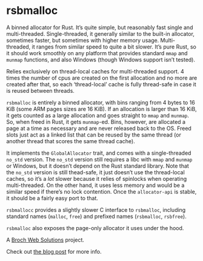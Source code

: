 # rsbmalloc

A binned allocator for Rust. It’s quite simple, but reasonably fast single and multi-threaded. Single-threaded, it generally similar to the built-in allocator, sometimes faster, but sometimes with higher memory usage. Multi-threaded, it ranges from similar speed to quite a bit slower. It’s pure Rust, so it should work smoothly on any platform that provides standard `mmap` and `munmap` functions, and also Windows (though Windows support isn’t tested).

Relies exclusively on thread-local caches for multi-threaded support. 4 times the number of cpus are created on the first allocation and no more are created after that, so each ‘thread-local’ cache is fully thread-safe in case it is reused between threads.

`rsbmalloc` is entirely a binned allocator, with bins ranging from 4 bytes to 16 KiB (some ARM pages sizes are 16 KiB). If an allocation is larger than 16 KiB, it gets counted as a large allocation and goes straight to `mmap` and `munmap`. So, when freed in Rust, it gets `munmap`-ed. Bins, however, are allocated a page at a time as necessary and are never released back to the OS. Freed slots just act as a linked list that can be reused by the same thread (or another thread that scores the same thread cache).

It implements the `GlobalAllocator` trait, and comes with a single-threaded `no_std` version. The `no_std` version still requires a libc with `mmap` and `munmap` or Windows, but it doesn’t depend on the Rust standard library. Note that the `no_std` version is still thead-safe, it just doesn’t use the thread-local caches, so it’s a _lot_ slower because it relies of spinlocks when operating multi-threaded. On the other hand, it uses less memory and would be a similar speed if there’s no lock contention. Once the `allocator-api` is stable, it should be a fairly easy port to that.

`rsbmallocc` provides a slightly slower C interface to `rsbmalloc`, including standard names (`malloc`, `free`) and prefixed names (`rsbmalloc`, `rsbfree`).

`rsbmalloc` also exposes the page-only allocator it uses under the hood.

A [Broch Web Solutions](https://www.brochweb.com/) project.

Check out [the blog post](https://www.brochweb.com/blog/post/how-to-create-a-custom-memory-allocator-in-rust/) for more info.
